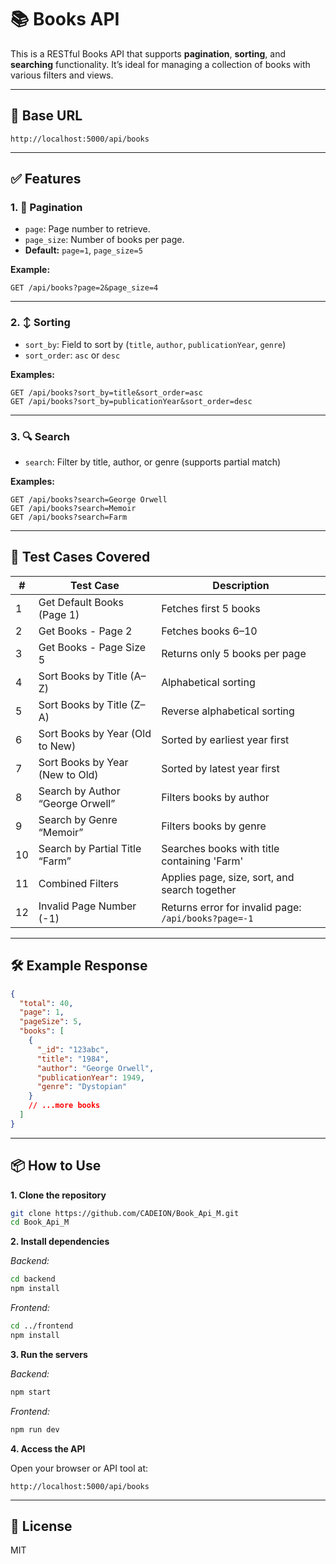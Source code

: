 # 📚 Books API

This is a RESTful Books API that supports **pagination**, **sorting**, and **searching** functionality. It’s ideal for managing a collection of books with various filters and views.

---

## 🚀 Base URL

```
http://localhost:5000/api/books
```

---

## ✅ Features

### 1. 📄 Pagination
- `page`: Page number to retrieve.
- `page_size`: Number of books per page.
- **Default:** `page=1`, `page_size=5`

**Example:**
```
GET /api/books?page=2&page_size=4
```

---

### 2. ↕️ Sorting
- `sort_by`: Field to sort by (`title`, `author`, `publicationYear`, `genre`)
- `sort_order`: `asc` or `desc`

**Examples:**
```
GET /api/books?sort_by=title&sort_order=asc
GET /api/books?sort_by=publicationYear&sort_order=desc
```

---

### 3. 🔍 Search
- `search`: Filter by title, author, or genre (supports partial match)

**Examples:**
```
GET /api/books?search=George Orwell
GET /api/books?search=Memoir
GET /api/books?search=Farm
```

---

## 🧪 Test Cases Covered

| #  | Test Case                               | Description                                       |
|----|------------------------------------------|---------------------------------------------------|
| 1  | Get Default Books (Page 1)               | Fetches first 5 books                             |
| 2  | Get Books - Page 2                       | Fetches books 6–10                                |
| 3  | Get Books - Page Size 5                  | Returns only 5 books per page                     |
| 4  | Sort Books by Title (A–Z)                | Alphabetical sorting                              |
| 5  | Sort Books by Title (Z–A)                | Reverse alphabetical sorting                      |
| 6  | Sort Books by Year (Old to New)          | Sorted by earliest year first                     |
| 7  | Sort Books by Year (New to Old)          | Sorted by latest year first                       |
| 8  | Search by Author “George Orwell”         | Filters books by author                           |
| 9  | Search by Genre “Memoir”                 | Filters books by genre                            |
| 10 | Search by Partial Title “Farm”           | Searches books with title containing 'Farm'       |
| 11 | Combined Filters                         | Applies page, size, sort, and search together     |
| 12 | Invalid Page Number (-1)                 | Returns error for invalid page: `/api/books?page=-1` |

---

## 🛠️ Example Response

```json
{
  "total": 40,
  "page": 1,
  "pageSize": 5,
  "books": [
    {
      "_id": "123abc",
      "title": "1984",
      "author": "George Orwell",
      "publicationYear": 1949,
      "genre": "Dystopian"
    }
    // ...more books
  ]
}
```

---

## 📦 How to Use

**1. Clone the repository**
```bash
git clone https://github.com/CADEION/Book_Api_M.git
cd Book_Api_M
```

**2. Install dependencies**

_Backend:_
```bash
cd backend
npm install
```

_Frontend:_
```bash
cd ../frontend
npm install
```

**3. Run the servers**

_Backend:_
```bash
npm start
```

_Frontend:_
```bash
npm run dev
```

**4. Access the API**

Open your browser or API tool at:
```
http://localhost:5000/api/books
```

---

## 📄 License

MIT

